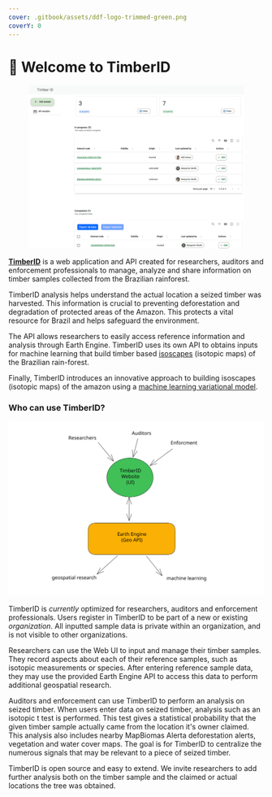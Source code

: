 ```yaml
---
cover: .gitbook/assets/ddf-logo-trimmed-green.png
coverY: 0
---
```


# 🌳 Welcome to TimberID

<figure><img src=".gitbook/assets/timberIDsshot.png" alt=""><figcaption></figcaption></figure>

[**TimberID**](https://timberid.org) is a web application and API created for researchers, auditors and enforcement professionals to manage, analyze and share information on timber samples collected from the Brazilian rainforest.

TimberID analysis helps understand the actual location a seized timber was harvested. This information is crucial to preventing deforestation and degradation of protected areas of the Amazon. This protects a vital resource for Brazil and helps safeguard the environment.

The API allows researchers to easily access reference information and analysis through Earth Engine. TimberID uses its own API to obtains inputs for machine learning that build timber based [isoscapes](overview/background.md) (isotopic maps) of the Brazilian rain-forest.

Finally, TimberID introduces an innovative approach to building isoscapes (isotopic maps) of the amazon using a [machine learning variational model](architecture-of-timberid/detailed-design/research-colabs/isoscape-generation.md).

### Who can use TimberID?

<img src=".gitbook/assets/file.excalidraw (4) (1).svg" alt="" class="gitbook-drawing">

TimberID is _currently_ optimized for researchers, auditors and enforcement professionals. Users register in TimberID to be part of a new or existing _organization_. All inputted sample data is private within an organization, and is not visible to other organizations.&#x20;

Researchers can use the Web UI to input and manage their timber samples. They record aspects about each of their reference samples, such as isotopic measurements or species. After entering reference sample data, they may use the provided Earth Engine API to access this data to perform additional geospatial research.

Auditors and enforcement can use TimberID to perform an analysis on seized timber. When users enter data on seized timber, analysis such as an isotopic t test is performed. This test gives a statistical probability that the given timber sample actually came from the location it's owner claimed.  This analysis also includes nearby MapBiomas Alerta deforestation alerts, vegetation and water cover maps. The goal is for TimberID to centralize the numerous signals that may be relevant to a piece of seized timber.

TimberID is open source and easy to extend. We invite researchers to add further analysis both on the timber sample and the claimed or actual locations the tree was obtained.



